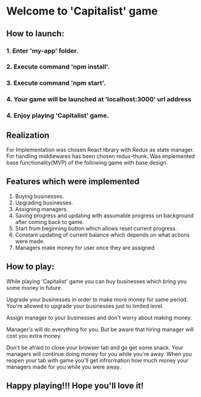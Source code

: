 # Welcome to 'Capitalist' game

## How to launch:
### 1. Enter 'my-app' folder.
### 2. Execute command 'npm install'.
### 3. Execute command 'npm start'.
### 4. Your game will be launched at 'localhost:3000' url address
### 4. Enjoy playing 'Capitalist' game.

## Realization
For Implementation was chosen React library with Redux as state manager. For handling middlewares has been chosen redux-thunk.
Was implemented base functionality(MVP) of the following game with base design.

## Features which were implemented
1. Buying businesses.
2. Upgrading businesses.
3. Assigning managers.
4. Saving progress and updating with assumable progress on background after coming back to game.
5. Start from beginning button which allows reset current progress.
6. Constant updating of current balance which depends on what actions were made.
7. Managers make money for user once they are assigned


## How to play:
While playing 'Capitalist' game you can buy businesses which bring you some money in future.

Upgrade your businesses in order to make more money for same period. You're allowed to upgrade your businesses just to limited level.

Assign manager to your businesses and don't worry about making money.

Manager's will do everything for you. But be aware that hiring manager will cost you extra money.

Don't be afraid to close your browser tab and go get some snack. Your managers will continue doing money for you while you're away.
When you reopen your tab with game you'll get infrormation how much money your managers made for you while you were away.

## Happy playing!!! Hope you'll love it!
